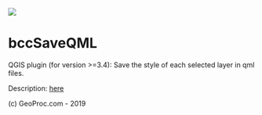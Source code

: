 [saveQML]: http://www.geoproc.com/free/img/bccSaveQML.png

![][saveQML]
# bccSaveQML

QGIS plugin (for version &gt;=3.4): Save the style of each selected layer in qml files.

Description: [here](http://www.geoproc.com/free/bccSaveQML.html)

(c) GeoProc.com - 2019
